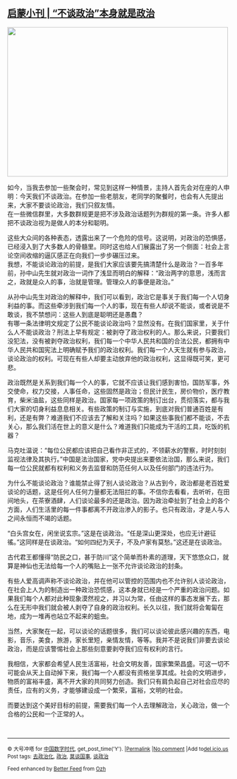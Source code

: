 <!--1593655656000-->
[启蒙小刊 | “不谈政治”本身就是政治](https://chinadigitaltimes.net/chinese/2020/07/%e5%90%af%e8%92%99%e5%b0%8f%e5%88%8a-%e4%b8%8d%e8%b0%88%e6%94%bf%e6%b2%bb%e6%9c%ac%e8%ba%ab%e5%b0%b1%e6%98%af%e6%94%bf%e6%b2%bb/)
------

<p><img class="aligncenter wp-image-648891" src="https://chinadigitaltimes.net/chinese/files/2020/07/不谈政治-300x203.jpg" alt="" width="500" height="339" srcset="https://chinadigitaltimes.net/chinese/files/2020/07/不谈政治-300x203.jpg 300w, https://chinadigitaltimes.net/chinese/files/2020/07/不谈政治-768x520.jpg 768w, https://chinadigitaltimes.net/chinese/files/2020/07/不谈政治.jpg 800w" sizes="(max-width: 500px) 100vw, 500px" /></p><p>如今，当我去参加一些聚会时，常见到这样一种情景，主持人首先会对在座的人申明：今天我们不谈政治。在参加一些老朋友，老同学的聚餐时，也会有人先提出来，大家不要谈论政治，我们只叙友情。<br />在一些微信群里，大多数群规更是把不涉及政治话题列为群规的第一条。许多人都把不谈政治视为是做人的本分和聪明。</p><p>这些大众间的各种表态，透露出来了一个危险的信号。这说明，对政治的恐惧感，已经浸入到了大多数人的骨髓里。同时这也给人们展露出了另一个侧面：社会上言论空间收缩的逼仄感正在向我们一步步碾压过来。<br />我想，不能谈论政治的前提，是我们大家应该要先搞清楚什么是政治？一百多年前，孙中山先生就对政治一词作了浅显而明白的解释：“政治两字的意思，浅而言之，政就是众人的事，治就是管理。管理众人的事便是政治。”</p><p>从孙中山先生对政治的解释中，我们可以看到，政治它是事关于我们每一个人切身利益的事。而这些牵涉到我们每一个人的事，现在有些人却说不能谈，或者说是不敢谈，我不禁想问：这些人到底是聪明还是愚蠢？<br />有哪一条法律明文规定了公民不能谈论政治吗？显然没有。在我们国家里，关于什么人不能谈政治？刑法上早有规定：被剥夺了政治权利的人。那么来说，只要我们没犯法，没有被剥夺政治权利，我们每一个中华人民共和国的合法公民，都拥有中华人民共和国宪法上明确赋予我们的政治权利。我们每一个人天生就有参与政治，谈论政治的权利。可现在有些人却要主动放弃他的政治权利，这显得既可笑，更可悲。</p><p>政治既然是关系到我们每一个人的事，它就不应该让我们感到害怕，国防军事，外交使命，权力交接，人事任命，这些固然是政治；但民计民生，房价物价，医疗教育，柴米油盐，这些同样是政治。国家每一项政策的制订出台，贯彻落实，都与我们大家的切身利益息息相关。有些政策的制订与实施，到底对我们普通百姓是有利，还是有弊？难道我们不应该去了解和关注吗？如果这些事我们都不能谈，不去关心，那么我们活在世上的意义是什么？难道我们只能成为干活的工具，吃饭的机器？</p><p>马克吐温说：“每位公民都应该把自己看作非正式的，不领薪水的警察，时时刻刻监视法律及其执行。”中国是法治国家，党中央提出来要依法治国，那么来说，我们每一位公民就都有权利和义务去监督和防范任何人以及任何部门的违法行为。</p><p>为什么不能谈论政治？谁能禁止得了别人谈论政治？从古到今，政治都是老百姓爱谈论的话题，这是任何人任何力量都无法阻拦的事。不信你去看看，去听听，在田间地头，在茶寮酒肆，人们谈论最多的还是政治。因为政治牵扯到了社会上的各个方面，人们生活里的每一件事都离不开政治渗入的影子。也只有政治，才是人与人之间永恒而不竭的话题。</p><p>“白头宫女在，闲坐说玄宗。”这是在谈政治。“任是深山更深处，也应无计避征徭。”这同样是在谈政治。“如何四纪为天子，不及卢家有莫愁。”这还是在谈政治。</p><p>古代君王都懂得“防民之口，甚于防川”这个简单而朴素的道理，天下悠悠众口，就算是神仙也无法给每一个人的嘴贴上一张不允许谈论政治的封条。</p><p>有些人爱高调声称不谈论政治，并在他可以管控的范围内也不允许别人谈论政治，在社会上人为的制造出一种政治恐慌感，这本身就已经是一个严重的政治问题。如果我们每个人都对此种现象漠然视之，并习以为常，任由这样的事态发展下去，那么在无形中我们就会被人剥夺了自身的政治权利。长久以往，我们就将会匍匐在地，成为一堆再也站立不起来的蛆虫。</p><p>当然，大家聚在一起，可以谈论的话题很多，我们可以谈论彼此感兴趣的东西，电影，音乐，美食，旅游，家长里短，亲情友情，等等。我并不是说我们非要去谈论政治，而是应该警惕社会上那些刻意要剥夺我们应有权利的言行。</p><p>我相信，大家都会希望人民生活富裕，社会文明友善，国家繁荣昌盛。可这一切不可能会从天上自动掉下来，我们每一个人都没有资格坐享其成。社会的文明进步，物质的富裕丰盛，离不开大家的共同努力创造。我们只有肩负起自己对社会应尽的责任，应有的义务，才能够建设成一个繁荣，富裕，文明的社会。</p><p>而要达到这个美好目标的前提，需要我们每一个人去理解政治，关心政治，做一个合格的公民和一个正常的人。</p><p>&nbsp;</p><hr /><p><small>&copy; 大号冲塔 for <a href="https://chinadigitaltimes.net/chinese">中国数字时代</a>, get_post_time('Y'). |<a href="https://chinadigitaltimes.net/chinese/2020/07/%e5%90%af%e8%92%99%e5%b0%8f%e5%88%8a-%e4%b8%8d%e8%b0%88%e6%94%bf%e6%b2%bb%e6%9c%ac%e8%ba%ab%e5%b0%b1%e6%98%af%e6%94%bf%e6%b2%bb/">Permalink</a> |<a href="https://chinadigitaltimes.net/chinese/2020/07/%e5%90%af%e8%92%99%e5%b0%8f%e5%88%8a-%e4%b8%8d%e8%b0%88%e6%94%bf%e6%b2%bb%e6%9c%ac%e8%ba%ab%e5%b0%b1%e6%98%af%e6%94%bf%e6%b2%bb/#comments">No comment</a> |Add to<a href="http://del.icio.us/post?url=https://chinadigitaltimes.net/chinese/2020/07/%e5%90%af%e8%92%99%e5%b0%8f%e5%88%8a-%e4%b8%8d%e8%b0%88%e6%94%bf%e6%b2%bb%e6%9c%ac%e8%ba%ab%e5%b0%b1%e6%98%af%e6%94%bf%e6%b2%bb/&amp;title=启蒙小刊 | “不谈政治”本身就是政治">del.icio.us</a><br/>Post tags: <a href="https://chinadigitaltimes.net/chinese/tag/%e5%8e%bb%e6%94%bf%e6%b2%bb%e5%8c%96/" rel="tag">去政治化</a>, <a href="https://chinadigitaltimes.net/chinese/tag/%e6%94%bf%e6%b2%bb/" rel="tag">政治</a>, <a href="https://chinadigitaltimes.net/chinese/tag/%e8%8e%ab%e8%b0%88%e5%9b%bd%e4%ba%8b/" rel="tag">莫谈国事</a>, <a href="https://chinadigitaltimes.net/chinese/tag/%e8%b0%88%e6%94%bf%e6%b2%bb/" rel="tag">谈政治</a><br/></small></p><p><small>Feed enhanced by <a href='http://planetozh.com/blog/my-projects/wordpress-plugin-better-feed-rss/'>Better Feed</a> from  <a href='http://planetozh.com/blog/'>Ozh</a></small></p>
